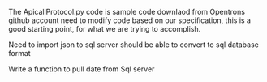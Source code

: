  The ApicallProtocol.py code is sample code downlaod from Opentrons github account
 need to modify code based on our specification, this is a good starting point, for
 what we are trying to accomplish.
 
 Need to import json to sql server should be able to convert to sql database format
 
 Write a function to pull date from Sql server
 
 
 
 